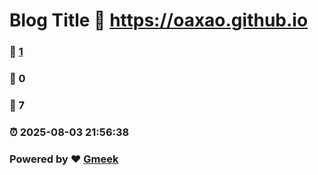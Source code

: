 # Blog Title :link: https://oaxao.github.io 
### :page_facing_up: [1](https://oaxao.github.io/roxe.github.io/tag.html) 
### :speech_balloon: 0 
### :hibiscus: 7 
### :alarm_clock: 2025-08-03 21:56:38 
### Powered by :heart: [Gmeek](https://github.com/Meekdai/Gmeek)

